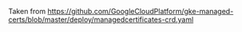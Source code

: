 Taken from
https://github.com/GoogleCloudPlatform/gke-managed-certs/blob/master/deploy/managedcertificates-crd.yaml

